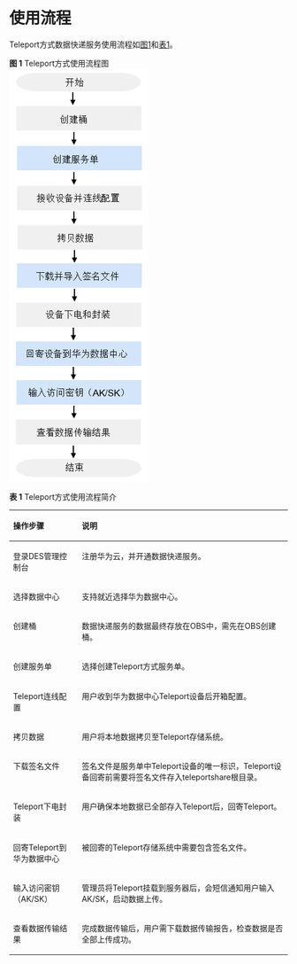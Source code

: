 # 使用流程<a name="ZH-CN_TOPIC_0102348052"></a>

Teleport方式数据快递服务使用流程如[图1](#fig19847027133410)和[表1](#tab01)。

**图 1**  Teleport方式使用流程图<a name="fig19847027133410"></a>  
![](figures/Teleport方式使用流程图.png "Teleport方式使用流程图")

**表 1**  Teleport方式使用流程简介

<a name="tab01"></a>
<table><thead align="left"><tr id="row55845053"><th class="cellrowborder" valign="top" width="24.64%" id="mcps1.2.3.1.1"><p id="p27155410"><a name="p27155410"></a><a name="p27155410"></a>操作步骤</p>
</th>
<th class="cellrowborder" valign="top" width="75.36%" id="mcps1.2.3.1.2"><p id="p52104579"><a name="p52104579"></a><a name="p52104579"></a>说明</p>
</th>
</tr>
</thead>
<tbody><tr id="row166683414297"><td class="cellrowborder" valign="top" width="24.64%" headers="mcps1.2.3.1.1 "><p id="p947415524285"><a name="p947415524285"></a><a name="p947415524285"></a>登录DES管理控制台</p>
</td>
<td class="cellrowborder" valign="top" width="75.36%" headers="mcps1.2.3.1.2 "><p id="p1647417523284"><a name="p1647417523284"></a><a name="p1647417523284"></a>注册华为云，并开通数据快递服务。</p>
</td>
</tr>
<tr id="row3453113163619"><td class="cellrowborder" valign="top" width="24.64%" headers="mcps1.2.3.1.1 "><p id="p1845453117360"><a name="p1845453117360"></a><a name="p1845453117360"></a>选择数据中心</p>
</td>
<td class="cellrowborder" valign="top" width="75.36%" headers="mcps1.2.3.1.2 "><p id="p24541431193613"><a name="p24541431193613"></a><a name="p24541431193613"></a>支持就近选择华为数据中心。</p>
</td>
</tr>
<tr id="row1295415177240"><td class="cellrowborder" valign="top" width="24.64%" headers="mcps1.2.3.1.1 "><p id="p1295515175242"><a name="p1295515175242"></a><a name="p1295515175242"></a>创建桶</p>
</td>
<td class="cellrowborder" valign="top" width="75.36%" headers="mcps1.2.3.1.2 "><p id="p20956171713240"><a name="p20956171713240"></a><a name="p20956171713240"></a>数据快递服务的数据最终存放在OBS中，需先在OBS创建桶。</p>
</td>
</tr>
<tr id="row59721402"><td class="cellrowborder" valign="top" width="24.64%" headers="mcps1.2.3.1.1 "><p id="p5595356"><a name="p5595356"></a><a name="p5595356"></a>创建服务单</p>
</td>
<td class="cellrowborder" valign="top" width="75.36%" headers="mcps1.2.3.1.2 "><p id="p50570707"><a name="p50570707"></a><a name="p50570707"></a>选择创建Teleport方式服务单。</p>
</td>
</tr>
<tr id="row52483186"><td class="cellrowborder" valign="top" width="24.64%" headers="mcps1.2.3.1.1 "><p id="p23279683"><a name="p23279683"></a><a name="p23279683"></a>Teleport连线配置</p>
</td>
<td class="cellrowborder" valign="top" width="75.36%" headers="mcps1.2.3.1.2 "><p id="p59455556"><a name="p59455556"></a><a name="p59455556"></a>用户收到华为数据中心Teleport设备后开箱配置。</p>
</td>
</tr>
<tr id="row64345914310"><td class="cellrowborder" valign="top" width="24.64%" headers="mcps1.2.3.1.1 "><p id="p1711645419"><a name="p1711645419"></a><a name="p1711645419"></a>拷贝数据</p>
</td>
<td class="cellrowborder" valign="top" width="75.36%" headers="mcps1.2.3.1.2 "><p id="p112184240"><a name="p112184240"></a><a name="p112184240"></a>用户将本地数据拷贝至Teleport存储系统。</p>
</td>
</tr>
<tr id="row65337958"><td class="cellrowborder" valign="top" width="24.64%" headers="mcps1.2.3.1.1 "><p id="p57883273"><a name="p57883273"></a><a name="p57883273"></a>下载签名文件</p>
</td>
<td class="cellrowborder" valign="top" width="75.36%" headers="mcps1.2.3.1.2 "><p id="p58033516"><a name="p58033516"></a><a name="p58033516"></a>签名文件是服务单中Teleport设备的唯一标识，Teleport设备回寄前需要将签名文件存入teleportshare根目录。</p>
</td>
</tr>
<tr id="row9488102014167"><td class="cellrowborder" valign="top" width="24.64%" headers="mcps1.2.3.1.1 "><p id="p104891620181615"><a name="p104891620181615"></a><a name="p104891620181615"></a>Teleport下电封装</p>
</td>
<td class="cellrowborder" valign="top" width="75.36%" headers="mcps1.2.3.1.2 "><p id="p8489162041611"><a name="p8489162041611"></a><a name="p8489162041611"></a>用户确保本地数据已全部存入Teleport后，回寄Teleport。</p>
</td>
</tr>
<tr id="row52539597"><td class="cellrowborder" valign="top" width="24.64%" headers="mcps1.2.3.1.1 "><p id="p27848947"><a name="p27848947"></a><a name="p27848947"></a>回寄Teleport到华为数据中心</p>
</td>
<td class="cellrowborder" valign="top" width="75.36%" headers="mcps1.2.3.1.2 "><p id="p41172271"><a name="p41172271"></a><a name="p41172271"></a>被回寄的Teleport存储系统中需要包含签名文件。</p>
</td>
</tr>
<tr id="row35006119"><td class="cellrowborder" valign="top" width="24.64%" headers="mcps1.2.3.1.1 "><p id="p16923420"><a name="p16923420"></a><a name="p16923420"></a>输入访问密钥（AK/SK）</p>
</td>
<td class="cellrowborder" valign="top" width="75.36%" headers="mcps1.2.3.1.2 "><p id="p28619802"><a name="p28619802"></a><a name="p28619802"></a>管理员将Teleport挂载到服务器后，会短信通知用户输入AK/SK，启动数据上传。</p>
</td>
</tr>
<tr id="row56251627"><td class="cellrowborder" valign="top" width="24.64%" headers="mcps1.2.3.1.1 "><p id="p60087944"><a name="p60087944"></a><a name="p60087944"></a>查看数据传输结果</p>
</td>
<td class="cellrowborder" valign="top" width="75.36%" headers="mcps1.2.3.1.2 "><p id="p35285314"><a name="p35285314"></a><a name="p35285314"></a>完成数据传输后，用户需下载数据传输报告，检查数据是否全部上传成功。</p>
</td>
</tr>
</tbody>
</table>


